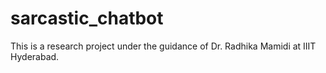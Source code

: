 # sarcastic_chatbot
This is a research project under the guidance of Dr. Radhika Mamidi at IIIT Hyderabad.
